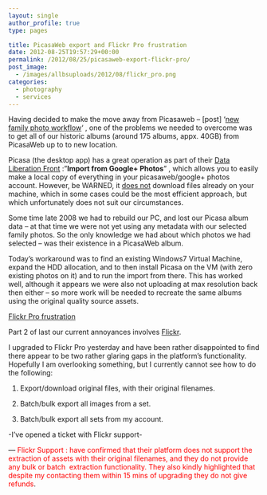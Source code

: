 ```yaml
---
layout: single
author_profile: true
type: pages

title: PicasaWeb export and Flickr Pro frustration
date: 2012-08-25T19:57:29+00:00
permalink: /2012/08/25/picasaweb-export-flickr-pro/
post_image:
  - /images/allbsuploads/2012/08/flickr_pro.png
categories:
  - photography
  - services
---
```

Having decided to make the move away from Picasaweb &#8211; [post] &#8216;<a title="New family photo workflow" href="/2012/08/17/family-photo-workflow/" target="_blank">new family photo workflow</a>&#8216; , one of the problems we needed to overcome was to get all of our historic albums (around 175 albums, appx. 40GB) from PicasaWeb up to to new location.

Picasa (the desktop app) has a great operation as part of their <a title="http://www.dataliberation.org/" href="http://www.dataliberation.org/" target="_blank">Data Liberation Front</a> :&#8221;**Import from Google+ Photos**&#8221; , which allows you to easily make a local copy of everything in your picasaweb/google+ photos account. However, be WARNED, it <span style="text-decoration: underline;">does not</span> download files already on your machine, which in some cases could be the most efficient approach, but which unfortunately does not suit our circumstances.

Some time late 2008 we had to rebuild our PC, and lost our Picasa album data &#8211; at that time we were not yet using any metadata with our selected family photos. So the only knowledge we had about which photos we had selected &#8211; was their existence in a PicasaWeb album.

Today&#8217;s workaround was to find an existing Windows7 Virtual Machine, expand the HDD allocation, and to then install Picasa on the VM (with zero existing photos on it) and to run the import from there. This has worked well, although it appears we were also not uploading at max resolution back then either &#8211; so more work will be needed to recreate the same albums using the original quality source assets.

<span style="text-decoration: underline;">Flickr Pro frustration</span>

Part 2 of last our current annoyances involves <span style="text-decoration: underline;">Flickr</span>.

I upgraded to Flickr Pro yesterday and have been rather disappointed to find there appear to be two rather glaring gaps in the platform&#8217;s functionality. Hopefully I am overlooking something, but I currently cannot see how to do the following:

1) Export/download original files, with their original filenames.

2) Batch/bulk export all images from a set.

3) Batch/bulk export all sets from my account.

-I&#8217;ve opened a ticket with Flickr support-

&#8212; <span style="color: #ff0000;">Flickr Support : have confirmed that their platform does not support the extraction of assets with their original filenames, and they do not provide any bulk or batch  extraction functionality. They also kindly highlighted that despite my contacting them within 15 mins of upgrading they do not give refunds</span>.

&nbsp;
